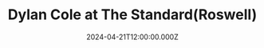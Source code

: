 ---
title: Dylan Cole at The Standard(Roswell)
date: 2024-04-21T12:00:00.000Z
startTime:
endTime:
---